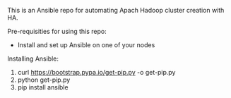 This is an Ansible repo for automating Apach Hadoop cluster creation with HA.

Pre-requisities for using this repo:
 - Install and set up Ansible on one of your nodes

Installing Ansible:
 1. curl https://bootstrap.pypa.io/get-pip.py -o get-pip.py
 2. python get-pip.py
 3. pip install ansible
 
